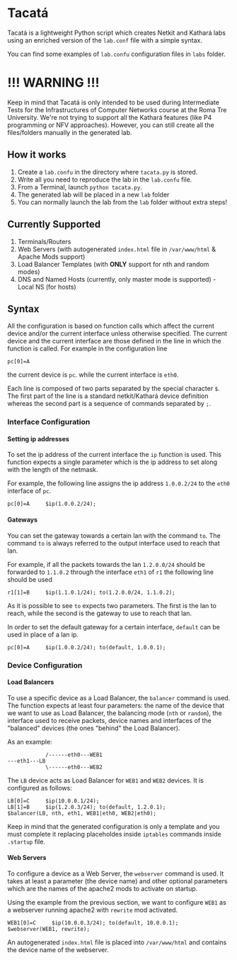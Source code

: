 # Tacatá

Tacatá is a lightweight Python script which creates Netkit and Kathará labs using an enriched version of the `lab.conf` file with a simple syntax.

You can find some examples of `lab.confu` configuration files in `labs` folder.

# !!! WARNING !!!

Keep in mind that Tacatá is only intended to be used during Intermediate Tests for the Infrastructures of Computer Networks course at the Roma Tre University. We're not trying to support all the Kathará features (like P4 programming or NFV approaches). However, you can still create all the files/folders manually in the generated lab.

## How it works

1. Create a `lab.confu` in the directory where `tacata.py` is stored.
2. Write all you need to reproduce the lab in the `lab.confu` file.
3. From a Terminal, launch `python tacata.py`.
4. The generated lab will be placed in a new `lab` folder
5. You can normally launch the lab from the `lab` folder without extra steps!

## Currently Supported

1. Terminals/Routers
2. Web Servers (with autogenerated `index.html` file in `/var/www/html` & Apache Mods support)
3. Load Balancer Templates (with **ONLY** support for nth and random modes)
4. DNS and Named Hosts (currently, only master mode is supported) - Local NS (for hosts)

## Syntax

All the configuration is based on function calls which affect the current device and/or the current interface
unless otherwise specified. The current device and the current interface are those defined in the line
in which the function is called.
For example in the configuration line

    pc[0]=A

the current device is `pc`. while the current interface is `eth0`.

Each line is composed of two parts separated by the special character `$`. The first part of the line is a standard
netkit/Kathará device definition whereas the second part is a sequence of commands separated by `;`.

### Interface Configuration

#### Setting ip addresses
To set the ip address of the current interface the `ip` function is used. This function expects a single
parameter which is the ip address to set along with the length of the netmask.

For example, the following line assigns the ip address `1.0.0.2/24` to the `eth0` interface of `pc`.

    pc[0]=A     $ip(1.0.0.2/24);

#### Gateways
You can set the gateway towards a certain lan with the command `to`. The command `to` is always referred
to the output interface used to reach that lan.

For example, if all the packets towards the lan `1.2.0.0/24` should be forwarded to `1.1.0.2` through the interface
`eth1` of `r1` the following line should be used

    r1[1]=B     $ip(1.1.0.1/24); to(1.2.0.0/24, 1.1.0.2);

As it is possible to see `to` expects two parameters. The first is the lan to reach, while the second is the gateway to use to reach that lan.

In order to set the default gateway for a certain interface, `default` can be used in place of a lan ip.

    pc[0]=A     $ip(1.0.0.2/24); to(default, 1.0.0.1);

### Device Configuration

#### Load Balancers
To use a specific device as a Load Balancer, the `balancer` command is used. The function expects at least four parameters: the name of the device
that we want to use as Load Balancer, the balancing mode (`nth` or `random`), the interface used to receive packets, device names and interfaces of the "balanced" devices
(the ones "behind" the Load Balancer).

As an example:

                /------eth0---WEB1
    ---eth1---LB
                \------eth0---WEB2

The `LB` device acts as Load Balancer for `WEB1` and `WEB2` devices. It is configured as follows:

    LB[0]=C     $ip(10.0.0.1/24);
    LB[1]=B     $ip(1.2.0.3/24); to(default, 1.2.0.1);
    $balancer(LB, nth, eth1, WEB1|eth0, WEB2|eth0);

Keep in mind that the generated configuration is only a template and you must complete it replacing placeholdes inside `iptables` commands inside `.startup` file.

#### Web Servers
To configure a device as a Web Server, the `webserver` command is used. It takes at least a parameter (the device name) and other optional parameters
which are the names of the apache2 mods to activate on startup.

Using the example from the previous section, we want to configure `WEB1` as a webserver running apache2 with `rewrite` mod activated.

    WEB1[0]=C     $ip(10.0.0.3/24); to(default, 10.0.0.1);
    $webserver(WEB1, rewrite);

An autogenerated `index.html` file is placed into `/var/www/html` and contains the device name of the webserver.
